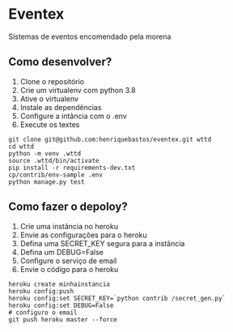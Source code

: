 # Eventex

Sistemas de eventos encomendado pela morena

## Como desenvolver?

1. Clone o repositório
2. Crie um virtualenv com python 3.8
3. Ative o virtualenv
4. Instale as dependências
5. Configure a intância com o .env
6. Execute os textes


```Console
git clone git@github.com:henriquebastos/eventex.git wttd
cd wttd
python -m venv .wttd
source .wttd/bin/activate
pip install -r requirements-dev.txt
cp/contrib/env-sample .env
python manage.py test

```

## Como fazer o depoloy?

1. Crie uma instância no heroku
2. Envie as configurações para o heroku
3. Defina uma SECRET_KEY segura para a instância
4. Defina um DEBUG=False
5. Configure o serviço de email
6. Envie o código para o heroku

```Console
heroku create minhainstancia
heroku config:push
heroku config:set SECRET_KEY=`python contrib /secret_gen.py`
heroku config:set DEBUG=False
# configuro o email
git push heroku master --force
```